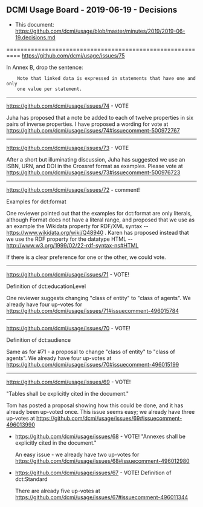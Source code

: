 ## DCMI Usage Board - 2019-06-19 - Decisions
    
* This document: https://github.com/dcmi/usage/blob/master/minutes/2019/2019-06-19.decisions.md

==========================================================
https://github.com/dcmi/usage/issues/75 

  In Annex B, drop the sentence:

        Note that linked data is expressed in statements that have one and only
        one value per statement.

----------------------------------------------------------
https://github.com/dcmi/usage/issues/74 - VOTE

  Juha has proposed that a note be added to each of 
  twelve properties in six pairs of inverse properties.
  I have proposed a wording for vote at
  https://github.com/dcmi/usage/issues/74#issuecomment-500972767

----------------------------------------------------------
https://github.com/dcmi/usage/issues/73 - VOTE

  After a short but illuminating discussion, Juha has 
  suggested we use an ISBN, URN, and DOI in the Crossref 
  format as examples.  Please vote at
  https://github.com/dcmi/usage/issues/73#issuecomment-500976723

----------------------------------------------------------
https://github.com/dcmi/usage/issues/72 - comment!

  Examples for dct:format

  One reviewer pointed out that the examples for
  dct:format are only literals, although Format does not
  have a literal range, and proposed that we use as an 
  example the Wikidata property for RDF/XML syntax --
  https://www.wikidata.org/wiki/Q48940 .  Karen has 
  proposed instead that we use the RDF property for the 
  datatype HTML -- http://www.w3.org/1999/02/22-rdf-syntax-ns#HTML 
  
  If there is a clear preference for one or the other, we 
  could vote.

----------------------------------------------------------
https://github.com/dcmi/usage/issues/71 - VOTE!

  Definition of dct:educationLevel

  One reviewer suggests changing "class of entity" to 
  "class of agents".  We already have four up-votes for
  https://github.com/dcmi/usage/issues/71#issuecomment-496015784

----------------------------------------------------------
https://github.com/dcmi/usage/issues/70 - VOTE!

  Definition of dct:audience

  Same as for #71 - a proposal to change "class of entity"
  to "class of agents".  We already have four up-votes at
  https://github.com/dcmi/usage/issues/70#issuecomment-496015199

----------------------------------------------------------
https://github.com/dcmi/usage/issues/69 - VOTE!

  "Tables shall be explicitly cited in the document."

  Tom has posted a proposal showing how this could be 
  done, and it has already been up-voted once.  This 
  issue seems easy; we already have three up-votes at
  https://github.com/dcmi/usage/issues/69#issuecomment-496013990

* https://github.com/dcmi/usage/issues/68 - VOTE!
  "Annexes shall be explicitly cited in the document."

  An easy issue - we already have two up-votes for
  https://github.com/dcmi/usage/issues/68#issuecomment-496012980

* https://github.com/dcmi/usage/issues/67 - VOTE!
  Definition of dct:Standard

  There are already five up-votes at
  https://github.com/dcmi/usage/issues/67#issuecomment-496011344

